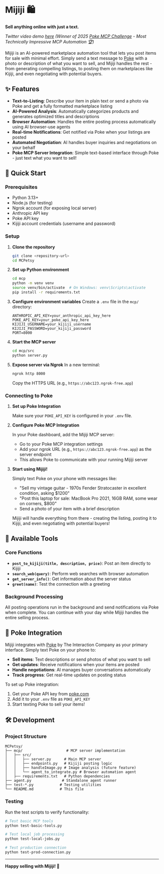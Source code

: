 # Mijiji 🛍️

**Sell anything online with just a text.**

_Twitter video demo [here](https://x.com/_krishchopra/status/1968570513078300938) (Winner of 2025 [Poke MCP Challenge](https://interaction.co/HackMIT) - Most Technically Impressive MCP Automation 🏆)_

Mijiji is an AI-powered marketplace automation tool that lets you post items for sale with minimal effort. Simply send a text message to [Poke](https://poke.com/) with a photo or description of what you want to sell, and Mijiji handles the rest - from generating compelling listings, to posting them on marketplaces like Kijiji, and even negotiating with potential buyers.

## ✨ Features

- **Text-to-Listing**: Describe your item in plain text or send a photo via Poke and get a fully formatted marketplace listing
- **AI-Powered Analysis**: Automatically categorizes products and generates optimized titles and descriptions
- **Browser Automation**: Handles the entire posting process automatically using AI browser-use agents
- **Real-time Notifications**: Get notified via Poke when your listings are posted
- **Automated Negotiation**: AI handles buyer inquiries and negotiations on your behalf
- **Poke MCP Server Integration**: Simple text-based interface through Poke - just text what you want to sell!

## 🚀 Quick Start

### Prerequisites

- Python 3.13+
- Node.js (for testing)
- Ngrok account (for exposing local server)
- Anthropic API key
- Poke API key
- Kijiji account credentials (username and password)

### Setup

1. **Clone the repository**

   ```bash
   git clone <repository-url>
   cd MCPetsy
   ```

2. **Set up Python environment**

   ```bash
   cd mcp
   python -m venv venv
   source venv/bin/activate  # On Windows: venv\Scripts\activate
   pip install -r requirements.txt
   ```

3. **Configure environment variables**
   Create a `.env` file in the `mcp/` directory:

   ```env
   ANTHROPIC_API_KEY=your_anthropic_api_key_here
   POKE_API_KEY=your_poke_api_key_here
   KIJIJI_USERNAME=your_kijiji_username
   KIJIJI_PASSWORD=your_kijiji_password
   PORT=8000
   ```

4. **Start the MCP server**

   ```bash
   cd mcp/src
   python server.py
   ```

5. **Expose server via Ngrok**
   In a new terminal:
   ```bash
   ngrok http 8000
   ```
   Copy the HTTPS URL (e.g., `https://abc123.ngrok-free.app`)

### Connecting to Poke

1. **Set up Poke Integration**

   Make sure your `POKE_API_KEY` is configured in your `.env` file.

2. **Configure Poke MCP Integration**

   In your Poke dashboard, add the Mijiji MCP server:

   - Go to your Poke MCP integration settings
   - Add your ngrok URL (e.g., `https://abc123.ngrok-free.app`) as the server endpoint
   - This allows Poke to communicate with your running Mijiji server

3. **Start using Mijiji!**

   Simply text Poke on your phone with messages like:

   - "Sell my vintage guitar - 1970s Fender Stratocaster in excellent condition, asking $1200"
   - "Post this laptop for sale: MacBook Pro 2021, 16GB RAM, some wear on corners, $800"
   - Send a photo of your item with a brief description

   Mijiji will handle everything from there - creating the listing, posting it to Kijiji, and even negotiating with potential buyers!

## 🔧 Available Tools

### Core Functions

- **`post_to_kijiji(title, description, price)`**: Post an item directly to Kijiji
- **`search_web(query)`**: Perform web searches with browser automation
- **`get_server_info()`**: Get information about the server status
- **`greet(name)`**: Test the connection with a greeting

### Background Processing

All posting operations run in the background and send notifications via Poke when complete. You can continue with your day while Mijiji handles the entire selling process.

## 📱 Poke Integration

Mijiji integrates with [Poke](https://poke.com) by The Interaction Company as your primary interface. Simply text Poke on your phone to:

- **Sell items**: Text descriptions or send photos of what you want to sell
- **Get updates**: Receive notifications when your items are posted
- **Handle negotiations**: AI manages buyer conversations automatically
- **Track progress**: Get real-time updates on posting status

To set up Poke integration:

1. Get your Poke API key from [poke.com](https://poke.com)
2. Add it to your `.env` file as `POKE_API_KEY`
3. Start texting Poke to sell your items!

## 🛠️ Development

### Project Structure

```
MCPetsy/
├── mcp/                    # MCP server implementation
│   ├── src/
│   │   ├── server.py      # Main MCP server
│   │   ├── endpoints.py   # Kijiji posting logic
│   │   ├── handleImage.py # Image analysis (future feature)
│   │   └── agent_to_integrate.py # Browser automation agent
│   ├── requirements.txt   # Python dependencies
├── agent.py              # Standalone agent runner
├── test-*.py            # Testing utilities
└── README.md            # This file
```

### Testing

Run the test scripts to verify functionality:

```bash
# Test basic MCP tools
python test-basic-tools.py

# Test local job processing
python test-local-jobs.py

# Test production connection
python test-prod-connection.py
```

---

**Happy selling with Mijiji! 🎉**
